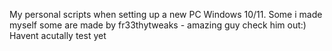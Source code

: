 My personal scripts when setting up a new PC Windows 10/11.
Some i made myself some are made by fr33thytweaks - amazing guy check him out:)
Havent acutally test yet 
